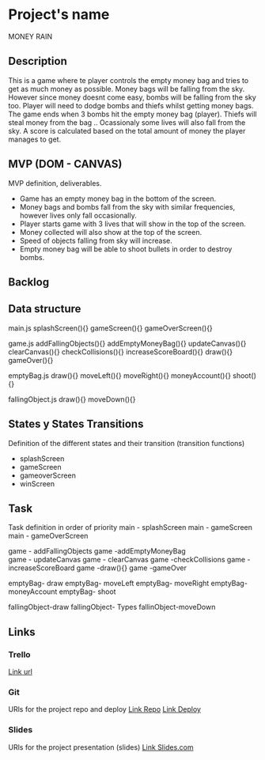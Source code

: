 # Project's name
MONEY RAIN

## Description
This is a game where te player controls the empty money bag and tries to get as much money as possible. Money bags will be falling from the sky. However since money doesnt come easy, bombs will be falling from the sky too. Player will need to dodge bombs and thiefs whilst getting money bags. The game ends when 3 bombs hit the empty money bag (player). Thiefs will steal money from the bag .. Ocassionaly some lives will also fall from the sky. A score is calculated based on the total amount of money the player manages to get.



## MVP (DOM - CANVAS)
MVP definition, deliverables.
- Game has an empty money bag in the bottom of the screen.
- Money bags and bombs fall from the sky with similar frequencies, however lives only fall occasionally.
- Player starts game with 3 lives that will show in the top of the screen.
- Money collected will also show at the top of the screen.
- Speed of objects falling from sky will increase.
- Empty money bag will be able to shoot bullets in order to destroy bombs.



## Backlog


## Data structure
main.js 
splashScreen(){}
gameScreen(){}
gameOverScreen(){}


game.js
addFallingObjects(){}
addEmptyMoneyBag(){}
updateCanvas(){}
clearCanvas(){}
checkCollisions(){}
increaseScoreBoard(){}
draw(){}
gameOver(){}

emptyBag.js
draw(){}
moveLeft(){}
moveRight(){}
moneyAccount(){}
shoot(){}

fallingObject.js
draw(){}
moveDown(){}



## States y States Transitions
Definition of the different states and their transition (transition functions)

- splashScreen
- gameScreen
- gameoverScreen
- winScreen


## Task
Task definition in order of priority 
main - splashScreen
main - gameScreen
main - gameOverScreen

game - addFallingObjects
game -addEmptyMoneyBag    
game - updateCanvas
game - clearCanvas
game -checkCollisions
game -increaseScoreBoard
game -draw(){}
game -gameOver

emptyBag- draw
emptyBag- moveLeft
emptyBag- moveRight
emptyBag- moneyAccount
emptyBag- shoot

fallingObject-draw
fallingObject- Types
fallinObject-moveDown


## Links


### Trello
[Link url](https://trello.com/b/sqoioQra/game-plan)


### Git
URls for the project repo and deploy
[Link Repo](https://github.com/javiasua/MoneyRain.git)
[Link Deploy](https://javiasua.github.io/MoneyRain/)


### Slides
URls for the project presentation (slides)
[Link Slides.com](http://slides.com)